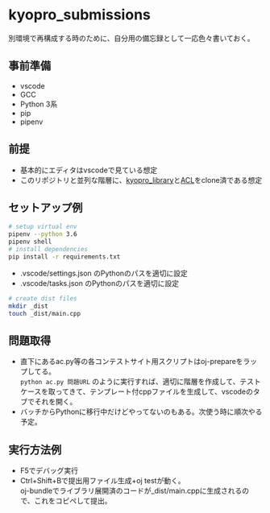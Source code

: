 # kyopro_submissions
別環境で再構成する時のために、自分用の備忘録として一応色々書いておく。

## 事前準備
- vscode
- GCC
- Python 3系
- pip
- pipenv

## 前提
- 基本的にエディタはvscodeで見ている想定
- このリポジトリと並列な階層に、[kyopro_library](https://github.com/Coki628/kyopro_library)と[ACL](https://github.com/atcoder/ac-library)をclone済である想定

## セットアップ例
```bash
# setup virtual env
pipenv --python 3.6
pipenv shell
# install dependencies
pip install -r requirements.txt
```
- .vscode/settings.json のPythonのパスを適切に設定
- .vscode/tasks.json のPythonのパスを適切に設定
```bash
# create dist files
mkdir _dist
touch _dist/main.cpp
```

## 問題取得
- 直下にあるac.py等の各コンテストサイト用スクリプトはoj-prepareをラップしてる。  
`python ac.py 問題URL` のように実行すれば、適切に階層を作成して、テストケースを取ってきて、テンプレート付cppファイルを生成して、vscodeのタブでそれを開く。
- バッチからPythonに移行中だけどやってないのもある。次使う時に順次やる予定。

## 実行方法例
- F5でデバッグ実行
- Ctrl+Shift+Bで提出用ファイル生成+oj testが動く。  
oj-bundleでライブラリ展開済のコードが_dist/main.cppに生成されるので、これをコピペして提出。
